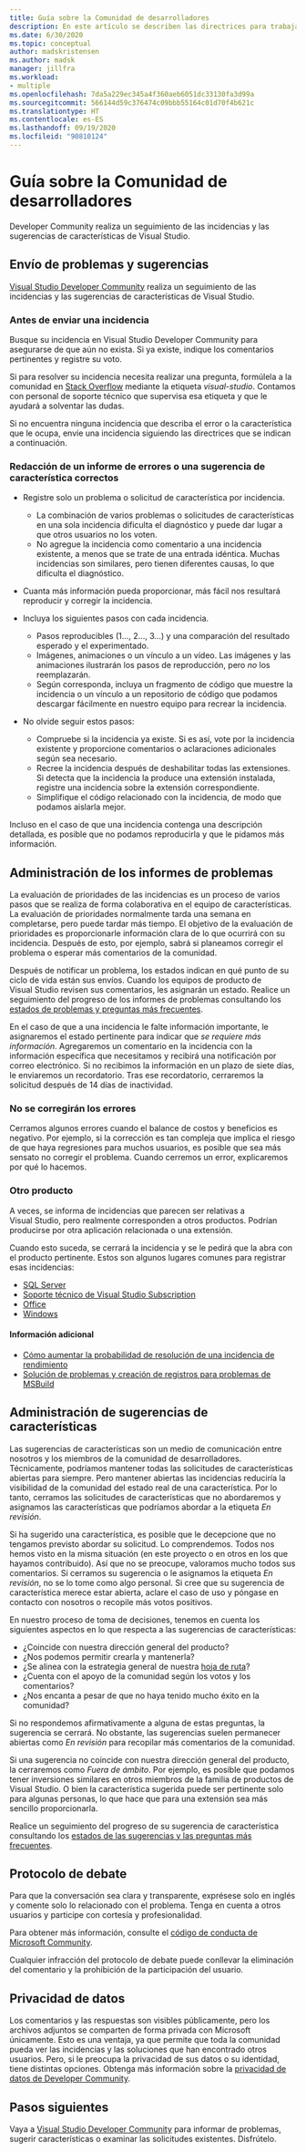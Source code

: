 ```yaml
---
title: Guía sobre la Comunidad de desarrolladores
description: En este artículo se describen las directrices para trabajar con Visual Studio Developer Community.
ms.date: 6/30/2020
ms.topic: conceptual
author: madskristensen
ms.author: madsk
manager: jillfra
ms.workload:
- multiple
ms.openlocfilehash: 7da5a229ec345a4f360aeb6051dc33130fa3d99a
ms.sourcegitcommit: 566144d59c376474c09bbb55164c01d70f4b621c
ms.translationtype: HT
ms.contentlocale: es-ES
ms.lasthandoff: 09/19/2020
ms.locfileid: "90810124"
---
```

# <a name="developer-community-guidelines"></a>Guía sobre la Comunidad de desarrolladores

Developer Community realiza un seguimiento de las incidencias y las sugerencias de características de Visual Studio.

## <a name="submitting-problems-and-suggestions"></a>Envío de problemas y sugerencias

[Visual Studio Developer Community](https://developercommunity.visualstudio.com/) realiza un seguimiento de las incidencias y las sugerencias de características de Visual Studio.

### <a name="before-submitting-an-issue"></a>Antes de enviar una incidencia

Busque su incidencia en Visual Studio Developer Community para asegurarse de que aún no exista. Si ya existe, indique los comentarios pertinentes y registre su voto.

Si para resolver su incidencia necesita realizar una pregunta, formúlela a la comunidad en [Stack Overflow](https://stackoverflow.com/questions/tagged/visual-studio?tab=Newest) mediante la etiqueta _visual-studio_. Contamos con personal de soporte técnico que supervisa esa etiqueta y que le ayudará a solventar las dudas.

Si no encuentra ninguna incidencia que describa el error o la característica que le ocupa, envíe una incidencia siguiendo las directrices que se indican a continuación.

### <a name="writing-a-good-bug-report-or-feature-suggestion"></a>Redacción de un informe de errores o una sugerencia de característica correctos

- Registre solo un problema o solicitud de característica por incidencia.

  - La combinación de varios problemas o solicitudes de características en una sola incidencia dificulta el diagnóstico y puede dar lugar a que otros usuarios no los voten.
  - No agregue la incidencia como comentario a una incidencia existente, a menos que se trate de una entrada idéntica. Muchas incidencias son similares, pero tienen diferentes causas, lo que dificulta el diagnóstico.

- Cuanta más información pueda proporcionar, más fácil nos resultará reproducir y corregir la incidencia.
- Incluya los siguientes pasos con cada incidencia.

  - Pasos reproducibles (1..., 2..., 3...) y una comparación del resultado esperado y el experimentado.
  - Imágenes, animaciones o un vínculo a un vídeo. Las imágenes y las animaciones ilustrarán los pasos de reproducción, pero _no_ los reemplazarán.
  - Según corresponda, incluya un fragmento de código que muestre la incidencia o un vínculo a un repositorio de código que podamos descargar fácilmente en nuestro equipo para recrear la incidencia.

- No olvide seguir estos pasos:

  - Compruebe si la incidencia ya existe. Si es así, vote por la incidencia existente y proporcione comentarios o aclaraciones adicionales según sea necesario.
  - Recree la incidencia después de deshabilitar todas las extensiones. Si detecta que la incidencia la produce una extensión instalada, registre una incidencia sobre la extensión correspondiente.
  - Simplifique el código relacionado con la incidencia, de modo que podamos aislarla mejor.

Incluso en el caso de que una incidencia contenga una descripción detallada, es posible que no podamos reproducirla y que le pidamos más información.

## <a name="managing-problem-reports"></a>Administración de los informes de problemas

La evaluación de prioridades de las incidencias es un proceso de varios pasos que se realiza de forma colaborativa en el equipo de características. La evaluación de prioridades normalmente tarda una semana en completarse, pero puede tardar más tiempo. El objetivo de la evaluación de prioridades es proporcionarle información clara de lo que ocurrirá con su incidencia. Después de esto, por ejemplo, sabrá si planeamos corregir el problema o esperar más comentarios de la comunidad.

Después de notificar un problema, los estados indican en qué punto de su ciclo de vida están sus envíos. Cuando los equipos de producto de Visual Studio revisen sus comentarios, les asignarán un estado. Realice un seguimiento del progreso de los informes de problemas consultando los [estados de problemas y preguntas más frecuentes](./report-a-problem.md).

En el caso de que a una incidencia le falte información importante, le asignaremos el estado pertinente para indicar que _se requiere más información_. Agregaremos un comentario en la incidencia con la información específica que necesitamos y recibirá una notificación por correo electrónico. Si no recibimos la información en un plazo de siete días, le enviaremos un recordatorio. Tras ese recordatorio, cerraremos la solicitud después de 14 días de inactividad.

### <a name="wont-fix-bugs"></a>No se corregirán los errores

Cerramos algunos errores cuando el balance de costos y beneficios es negativo. Por ejemplo, si la corrección es tan compleja que implica el riesgo de que haya regresiones para muchos usuarios, es posible que sea más sensato no corregir el problema. Cuando cerremos un error, explicaremos por qué lo hacemos.

### <a name="other-product"></a>Otro producto

A veces, se informa de incidencias que parecen ser relativas a Visual Studio, pero realmente corresponden a otros productos. Podrían producirse por otra aplicación relacionada o una extensión. 

Cuando esto suceda, se cerrará la incidencia y se le pedirá que la abra con el producto pertinente. Estos son algunos lugares comunes para registrar esas incidencias:

* [SQL Server](https://feedback.azure.com/forums/908035-sql-server)
* [Soporte técnico de Visual Studio Subscription](https://feedback.azure.com/forums/908035-sql-server)
* [Office](https://support.office.com/article/how-do-i-give-feedback-on-microsoft-office-2b102d44-b43f-4dd2-9ff4-23cf144cfb11)
* [Windows](https://support.microsoft.com/help/4021566/windows-10-send-feedback-to-microsoft-with-feedback-hub-app)

#### <a name="additional-information"></a>Información adicional

- [Cómo aumentar la probabilidad de resolución de una incidencia de rendimiento](./how-to-increase-chances-of-performance-issue-being-fixed.md)
- [Solución de problemas y creación de registros para problemas de MSBuild](./msbuild-logs.md)

## <a name="managing-feature-suggestions"></a>Administración de sugerencias de características

Las sugerencias de características son un medio de comunicación entre nosotros y los miembros de la comunidad de desarrolladores. Técnicamente, podríamos mantener todas las solicitudes de características abiertas para siempre. Pero mantener abiertas las incidencias reduciría la visibilidad de la comunidad del estado real de una característica. Por lo tanto, cerramos las solicitudes de características que no abordaremos y asignamos las características que podríamos abordar a la etiqueta _En revisión_.

Si ha sugerido una característica, es posible que le decepcione que no tengamos previsto abordar su solicitud. Lo comprendemos. Todos nos hemos visto en la misma situación (en este proyecto o en otros en los que hayamos contribuido). Así que no se preocupe, valoramos mucho todos sus comentarios. Si cerramos su sugerencia o le asignamos la etiqueta _En revisión_, no se lo tome como algo personal. Si cree que su sugerencia de característica merece estar abierta, aclare el caso de uso y póngase en contacto con nosotros o recopile más votos positivos.

En nuestro proceso de toma de decisiones, tenemos en cuenta los siguientes aspectos en lo que respecta a las sugerencias de características:

- ¿Coincide con nuestra dirección general del producto?
- ¿Nos podemos permitir crearla y mantenerla?
- ¿Se alinea con la estrategia general de nuestra [hoja de ruta](/visualstudio/productinfo/vs-roadmap)?
- ¿Cuenta con el apoyo de la comunidad según los votos y los comentarios?
- ¿Nos encanta a pesar de que no haya tenido mucho éxito en la comunidad?

Si no respondemos afirmativamente a alguna de estas preguntas, la sugerencia se cerrará. No obstante, las sugerencias suelen permanecer abiertas como _En revisión_ para recopilar más comentarios de la comunidad.

Si una sugerencia no coincide con nuestra dirección general del producto, la cerraremos como *Fuera de ámbito*. Por ejemplo, es posible que podamos tener inversiones similares en otros miembros de la familia de productos de Visual Studio. O bien la característica sugerida puede ser pertinente solo para algunas personas, lo que hace que para una extensión sea más sencillo proporcionarla.

Realice un seguimiento del progreso de su sugerencia de característica consultando los [estados de las sugerencias y las preguntas más frecuentes](./report-a-problem.md).

## <a name="discussion-etiquette"></a>Protocolo de debate

Para que la conversación sea clara y transparente, exprésese solo en inglés y comente solo lo relacionado con el problema. Tenga en cuenta a otros usuarios y participe con cortesía y profesionalidad.

Para obtener más información, consulte el [código de conducta de Microsoft Community](https://answers.microsoft.com/en-us/page/codeofconduct).

Cualquier infracción del protocolo de debate puede conllevar la eliminación del comentario y la prohibición de la participación del usuario.

## <a name="data-privacy"></a>Privacidad de datos

Los comentarios y las respuestas son visibles públicamente, pero los archivos adjuntos se comparten de forma privada con Microsoft únicamente. Esto es una ventaja, ya que permite que toda la comunidad pueda ver las incidencias y las soluciones que han encontrado otros usuarios. Pero, si le preocupa la privacidad de sus datos o su identidad, tiene distintas opciones. Obtenga más información sobre la [privacidad de datos de Developer Community](./developer-community-privacy.md).

## <a name="next-steps"></a>Pasos siguientes

Vaya a [Visual Studio Developer Community](https://developercommunity.visualstudio.com/) para informar de problemas, sugerir características o examinar las solicitudes existentes. Disfrútelo.